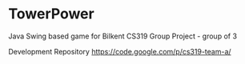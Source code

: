# TowerPower

Java Swing based game for Bilkent CS319 Group Project - group of 3

Development Repository https://code.google.com/p/cs319-team-a/
